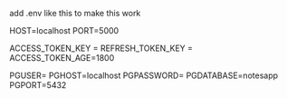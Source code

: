 add .env like this to make this work 

HOST=localhost
PORT=5000

ACCESS_TOKEN_KEY = <add base64>
REFRESH_TOKEN_KEY = <add base64>
ACCESS_TOKEN_AGE=1800

PGUSER=
PGHOST=localhost
PGPASSWORD=
PGDATABASE=notesapp
PGPORT=5432
